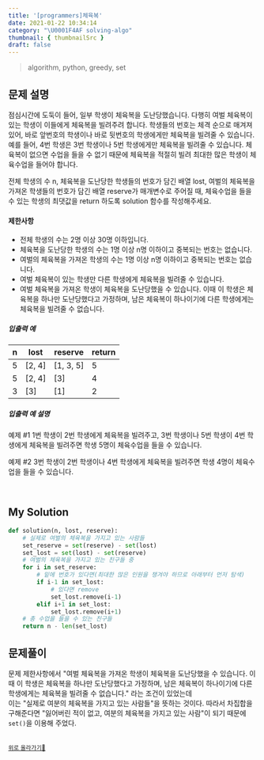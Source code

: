 ```yaml
---
title: '[programmers]체육복'
date: 2021-01-22 10:34:14
category: "\U0001F4AF solving-algo"
thumbnail: { thumbnailSrc }
draft: false
---
```


> algorithm, python, greedy, set

## 문제 설명

점심시간에 도둑이 들어, 일부 학생이 체육복을 도난당했습니다. 다행히 여벌 체육복이 있는 학생이 이들에게 체육복을 빌려주려 합니다. 학생들의 번호는 체격 순으로 매겨져 있어, 바로 앞번호의 학생이나 바로 뒷번호의 학생에게만 체육복을 빌려줄 수 있습니다. 예를 들어, 4번 학생은 3번 학생이나 5번 학생에게만 체육복을 빌려줄 수 있습니다. 체육복이 없으면 수업을 들을 수 없기 때문에 체육복을 적절히 빌려 최대한 많은 학생이 체육수업을 들어야 합니다.

전체 학생의 수 n, 체육복을 도난당한 학생들의 번호가 담긴 배열 lost, 여벌의 체육복을 가져온 학생들의 번호가 담긴 배열 reserve가 매개변수로 주어질 때, 체육수업을 들을 수 있는 학생의 최댓값을 return 하도록 solution 함수를 작성해주세요.

#### 제한사항

- 전체 학생의 수는 2명 이상 30명 이하입니다.
- 체육복을 도난당한 학생의 수는 1명 이상 n명 이하이고 중복되는 번호는 없습니다.
- 여벌의 체육복을 가져온 학생의 수는 1명 이상 n명 이하이고 중복되는 번호는 없습니다.
- 여벌 체육복이 있는 학생만 다른 학생에게 체육복을 빌려줄 수 있습니다.
- 여벌 체육복을 가져온 학생이 체육복을 도난당했을 수 있습니다. 이때 이 학생은 체육복을 하나만 도난당했다고 가정하며, 남은 체육복이 하나이기에 다른 학생에게는 체육복을 빌려줄 수 없습니다.

##### 입출력 예

| n   | lost   | reserve   | return |
| --- | ------ | --------- | ------ |
| 5   | [2, 4] | [1, 3, 5] | 5      |
| 5   | [2, 4] | [3]       | 4      |
| 3   | [3]    | [1]       | 2      |

##### 입출력 예 설명

예제 #1
1번 학생이 2번 학생에게 체육복을 빌려주고, 3번 학생이나 5번 학생이 4번 학생에게 체육복을 빌려주면 학생 5명이 체육수업을 들을 수 있습니다.

예제 #2
3번 학생이 2번 학생이나 4번 학생에게 체육복을 빌려주면 학생 4명이 체육수업을 들을 수 있습니다.

<br />

## My Solution

```python
def solution(n, lost, reserve):
    # 실제로 여벌의 체육복을 가지고 있는 사람들
    set_reserve = set(reserve) - set(lost)
    set_lost = set(lost) - set(reserve)
    # 여벌의 체육복을 가지고 있는 친구들 중
    for i in set_reserve:
        # 밑에 번호가 있다면(최대한 많은 인원을 챙겨야 하므로 아래부터 먼저 탐색)
        if i-1 in set_lost:
            # 있다면 remove
            set_lost.remove(i-1)
        elif i+1 in set_lost:
            set_lost.remove(i+1)
    # 총 수업을 들을 수 있는 친구들
    return n - len(set_lost)
```

## 문제풀이

문제 제한사항에서 "여벌 체육복을 가져온 학생이 체육복을 도난당했을 수 있습니다. 이때 이 학생은 체육복을 하나만 도난당했다고 가정하며, 남은 체육복이 하나이기에 다른 학생에게는 체육복을 빌려줄 수 없습니다." 라는 조건이 있었는데  
이는 "실제로 여분의 체육복을 가지고 있는 사람들"을 뜻하는 것이다. 따라서 차집합을 구해준다면 "잃어버린 적이 없고, 여분의 체육복을 가지고 있는 사람"이 되기 때문에 `set()`을 이용해 주었다.

<br />
<a href='#'><small class='up-button'>위로 올라가기💨</small></a>
<br />
